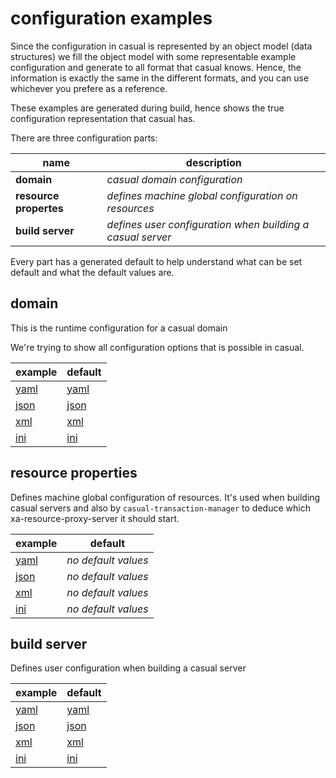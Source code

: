 # configuration examples

Since the configuration in casual is represented by an object model (data structures) we
fill the object model with some representable example configuration and generate to all
format that casual knows. Hence, the information is exactly the same in the different 
formats, and you can use whichever you prefere as a reference. 

These examples are generated during build, hence shows the true configuration representation that
casual has.


There are three configuration parts:

 name                   | description
------------------------|--------------------------
**domain**              | _casual domain configuration_
**resource propertes**  | _defines machine global configuration on resources_
**build server**        | _defines user configuration when building a casual server_

Every part has a generated default to help understand what can be set default and what 
the default values are.


## domain

This is the runtime configuration for a casual domain 

We're trying to show all configuration options that is possible in casual.

 example                      | default
------------------------------|--------------------------
 [yaml](domain/domain.yaml)   | [yaml](domain/default/domain.yaml)
 [json](domain/domain.json)   | [json](domain/default/domain.json)
 [xml](domain/domain.xml)     | [xml](domain/default/domain.xml)
 [ini](domain/domain.ini)     | [ini](domain/default/domain.ini)


## resource properties

Defines machine global configuration of resources. It's used when building casual servers 
and also by `casual-transaction-manager` to deduce which xa-resource-proxy-server it should start.


 example                            | default
------------------------------------|--------------------------
 [yaml](resource/property.yaml)   | _no default values_
 [json](resource/property.json)   | _no default values_
 [xml](resource/property.xml)     | _no default values_
 [ini](resource/property.ini)     | _no default values_


## build server

Defines user configuration when building a casual server

 example                     | default
-----------------------------|--------------------------
 [yaml](build/server.yaml)   | [yaml](build/default/server.yaml)
 [json](build/server.json)   | [json](build/default/server.json)
 [xml](build/server.xml)     | [xml](build/default/server.xml)
 [ini](build/server.ini)     | [ini](build/default/server.ini)
 
  


